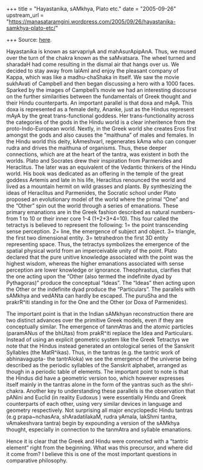 +++
title = "Hayastanika, sAMkhya, Plato etc."
date = "2005-09-26"
upstream_url = "https://manasataramgini.wordpress.com/2005/09/26/hayastanika-samkhya-plato-etc/"

+++
Source: [here](https://manasataramgini.wordpress.com/2005/09/26/hayastanika-samkhya-plato-etc/).

Hayastanika is known as sarvapriyA and mahAsurApipAnA. Thus, we mused
over the turn of the chakra known as the saMvatsara. The wheel turned
and sharadaH had come resulting in the dismal air that hangs over us. We
decided to stay away from lalAmI and enjoy the pleasant company of
Kappa, which was like a madhu-chaShaka in itself. We saw the movie
sukhAvati of Campbell and then began discussing a hero with a 1000
faces. Sparked by the images of Campbell’s movie we had an interesting
discourse on the further similarities between the fundamentals of Greek
thought and their Hindu counterparts. An important parallel is that doxa
and mAyA. This doxa is represented as a female deity, Ananke, just as
the Hindus represent mAyA by the great trans-functional goddess. Her
trans-functionality across the categories of the gods in the Hindu world
is a clear inheritence from the proto-Indo-European world. Nextly, in
the Greek world she creates Eros first amongst the gods and also causes
the “maithuna” of males and females. In the Hindu world this deity,
kAmeshvarI, regenerates kAma who can conquer rudra and drives the
maithuna of organisms. Thus, these deeper connections, which are at the
heart of the tantra, was existent in both the worlds. Plato and Socrates
drew their inspiration from Parmenides and Heraclitus. The later was an
equivalent of the Vedantic thinkers of the Hindu world. His book was
dedicated as an offering in the temple of the great goddess Artemis and
late in his life, Heraclitus renounced the world and lived as a mountain
hermit on wild grasses and plants. By synthesizing the ideas of
Heraclitus and Parmenides, the Socratic school under Plato proposed an
evolutionary model of the world where the primal “One” and the “Other”
spin out the world through a series of emanations. These primary
emanations are in the Greek fashion described as natural numbers- from 1
to 10 or their inner core 1-4 (1+2+3+4=10). This four called the
tetractys is believed to represent the following: 1= the point
transcending sense perception. 2= line, the emergence of subject and
object. 3= triangle, the first two dimensional entity. 3= tetrahedron
the first 3D entity representing space. Thus, the tetractys symbolizes
the emergence of the spatial physical world from an imperceivable unity
of the point. Plato declared that the pure unitive knowledge associated
with the point was the highest wisdom, whereas the higher emanations
associated with sense perception are lower knowledge or ignorance.
Theophrastus, clarifies that the one acting upon the “Other (also termed
the indefinite dyad by Pythagoras)” produce the conceptual “Ideas”. The
“Ideas” then acting upon the Other or the indefinite dyad produce the
“Particulars”. The parallels with sAMkhya and vedANta can hardly be
escaped. The puruSha and the prakrR^iti standing in for the One and the
Other (or Doxa of Parmenides).

The important point is that in the Indian sAMkhyan reconstruction there
are two distinct advances over the primitive Greek models, even if they
are conceptually similar. The emergence of tanmAtras and the atomic
particles (paramANus of the bhUtas) from prakR^iti replace the Idea and
Particulars. Instead of using an explicit geometric system like the
Greek Tetractys we note that the Hindus instead generated an ontological
series of the Sanskrit Syllables (the MatR^ikas). Thus, in the tantras
(e.g. the tantric work of abhinavagupta- the tantrAloka) we see the
emergence of the universe being described as the periodic syllables of
the Sanskrit alphabet, arranged as though in a periodic table of
elements. The important point to note is that the Hindus did have a
geometric version too, which however expresses itself mainly in the
tantras alone in the form of the yantras such as the shri-chakra.
Another key to understanding these parallels is the observation that
pANini and Euclid (in reality Eudoxus ) were essentially Hindu and Greek
counterparts of each other, using very similar devices in language and
geometry respectively. Not surprising all major encyclopedic Hindu
tantras (e.g prapa\~nchasAra, shAradatilakaM, rudra yAmala, lakShmi
tantra, vAmakeshvara tantra) begin by expounding a version of the
sAMkhya thought, especially in connection to the tanmAtra and syllable
emanations.

Hence it is clear that the Greek and Hindu were connected with a
“tantric element” right from the beginning. What was this precursor, and
where did it come from? I believe this is one of the most important
questions in comparative philosophy.

